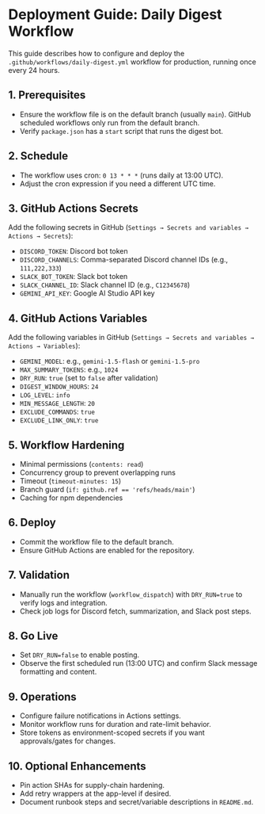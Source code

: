 # Deployment Guide: Daily Digest Workflow

This guide describes how to configure and deploy the `.github/workflows/daily-digest.yml` workflow for production, running once every 24 hours.

## 1. Prerequisites

- Ensure the workflow file is on the default branch (usually `main`). GitHub scheduled workflows only run from the default branch.
- Verify `package.json` has a `start` script that runs the digest bot.

## 2. Schedule

- The workflow uses cron: `0 13 * * *` (runs daily at 13:00 UTC).
- Adjust the cron expression if you need a different UTC time.

## 3. GitHub Actions Secrets

Add the following secrets in GitHub (`Settings → Secrets and variables → Actions → Secrets`):

- `DISCORD_TOKEN`: Discord bot token
- `DISCORD_CHANNELS`: Comma-separated Discord channel IDs (e.g., `111,222,333`)
- `SLACK_BOT_TOKEN`: Slack bot token
- `SLACK_CHANNEL_ID`: Slack channel ID (e.g., `C12345678`)
- `GEMINI_API_KEY`: Google AI Studio API key

## 4. GitHub Actions Variables

Add the following variables in GitHub (`Settings → Secrets and variables → Actions → Variables`):

- `GEMINI_MODEL`: e.g., `gemini-1.5-flash` or `gemini-1.5-pro`
- `MAX_SUMMARY_TOKENS`: e.g., `1024`
- `DRY_RUN`: `true` (set to `false` after validation)
- `DIGEST_WINDOW_HOURS`: `24`
- `LOG_LEVEL`: `info`
- `MIN_MESSAGE_LENGTH`: `20`
- `EXCLUDE_COMMANDS`: `true`
- `EXCLUDE_LINK_ONLY`: `true`

## 5. Workflow Hardening

- Minimal permissions (`contents: read`)
- Concurrency group to prevent overlapping runs
- Timeout (`timeout-minutes: 15`)
- Branch guard (`if: github.ref == 'refs/heads/main'`)
- Caching for npm dependencies

## 6. Deploy

- Commit the workflow file to the default branch.
- Ensure GitHub Actions are enabled for the repository.

## 7. Validation

- Manually run the workflow (`workflow_dispatch`) with `DRY_RUN=true` to verify logs and integration.
- Check job logs for Discord fetch, summarization, and Slack post steps.

## 8. Go Live

- Set `DRY_RUN=false` to enable posting.
- Observe the first scheduled run (13:00 UTC) and confirm Slack message formatting and content.

## 9. Operations

- Configure failure notifications in Actions settings.
- Monitor workflow runs for duration and rate-limit behavior.
- Store tokens as environment-scoped secrets if you want approvals/gates for changes.

## 10. Optional Enhancements

- Pin action SHAs for supply-chain hardening.
- Add retry wrappers at the app-level if desired.
- Document runbook steps and secret/variable descriptions in `README.md`.
